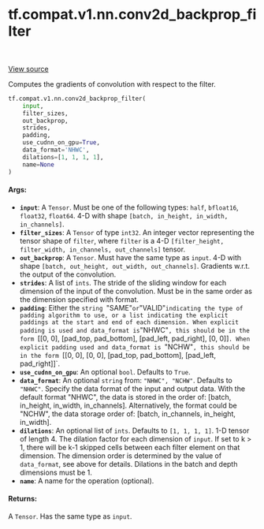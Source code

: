 <div itemscope itemtype="http://developers.google.com/ReferenceObject">
<meta itemprop="name" content="tf.compat.v1.nn.conv2d_backprop_filter" />
<meta itemprop="path" content="Stable" />
</div>

# tf.compat.v1.nn.conv2d_backprop_filter

<!-- Insert buttons -->

<table class="tfo-notebook-buttons tfo-api" align="left">
</table>

<a target="_blank" href="/code/stable/tensorflow/python/ops/nn_ops.py">View source</a>



<!-- Start diff -->
Computes the gradients of convolution with respect to the filter.

``` python
tf.compat.v1.nn.conv2d_backprop_filter(
    input,
    filter_sizes,
    out_backprop,
    strides,
    padding,
    use_cudnn_on_gpu=True,
    data_format='NHWC',
    dilations=[1, 1, 1, 1],
    name=None
)
```



<!-- Placeholder for "Used in" -->


#### Args:


* <b>`input`</b>: A `Tensor`. Must be one of the following types:
  `half`, `bfloat16`, `float32`, `float64`.
  4-D with shape `[batch, in_height, in_width, in_channels]`.
* <b>`filter_sizes`</b>: A `Tensor` of type `int32`.
  An integer vector representing the tensor shape of `filter`,
  where `filter` is a 4-D
  `[filter_height, filter_width, in_channels, out_channels]` tensor.
* <b>`out_backprop`</b>: A `Tensor`. Must have the same type as `input`.
  4-D with shape `[batch, out_height, out_width, out_channels]`.
  Gradients w.r.t. the output of the convolution.
* <b>`strides`</b>: A list of `ints`.
  The stride of the sliding window for each dimension of the input
  of the convolution. Must be in the same order as the dimension specified
  with format.
* <b>`padding`</b>: Either the `string `"SAME"` or `"VALID"` indicating the type of
  padding algorithm to use, or a list indicating the explicit paddings at
  the start and end of each dimension. When explicit padding is used and
  data_format is `"NHWC"`, this should be in the form `[[0, 0], [pad_top,
  pad_bottom], [pad_left, pad_right], [0, 0]]`. When explicit padding used
  and data_format is `"NCHW"`, this should be in the form `[[0, 0], [0, 0],
  [pad_top, pad_bottom], [pad_left, pad_right]]`.
* <b>`use_cudnn_on_gpu`</b>: An optional `bool`. Defaults to `True`.
* <b>`data_format`</b>: An optional `string` from: `"NHWC", "NCHW"`.
  Defaults to `"NHWC"`.
  Specify the data format of the input and output data. With the
  default format "NHWC", the data is stored in the order of:
      [batch, in_height, in_width, in_channels].
  Alternatively, the format could be "NCHW", the data storage order of:
      [batch, in_channels, in_height, in_width].
* <b>`dilations`</b>: An optional list of `ints`. Defaults to `[1, 1, 1, 1]`.
  1-D tensor of length 4.  The dilation factor for each dimension of
  `input`. If set to k > 1, there will be k-1 skipped cells between each
  filter element on that dimension. The dimension order is determined by
  the value of `data_format`, see above for details. Dilations in the batch
  and depth dimensions must be 1.
* <b>`name`</b>: A name for the operation (optional).


#### Returns:

A `Tensor`. Has the same type as `input`.
